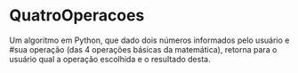 # QuatroOperacoes
Um algoritmo em Python, que dado dois números informados pelo usuário e #sua operação (das 4 operações básicas da matemática), retorna para o usuário qual a operação escolhida e o resultado desta.
